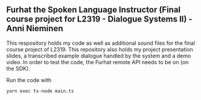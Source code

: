 ﻿## Furhat the Spoken Language Instructor (Final course project for L2319 - Dialogue Systems II) - Anni Nieminen

 This respository holds my code as well as additional sound files for the final course project of L2319.
 This repository also holds my project presentation slides, a transcribed example dialogue handled by the system and a demo video.
 In order to test the code, the Furhat remote API needs to be on (on the SDK). 
 
 Run the code with 
 
 ```bash
yarn exec ts-node main.ts
```
